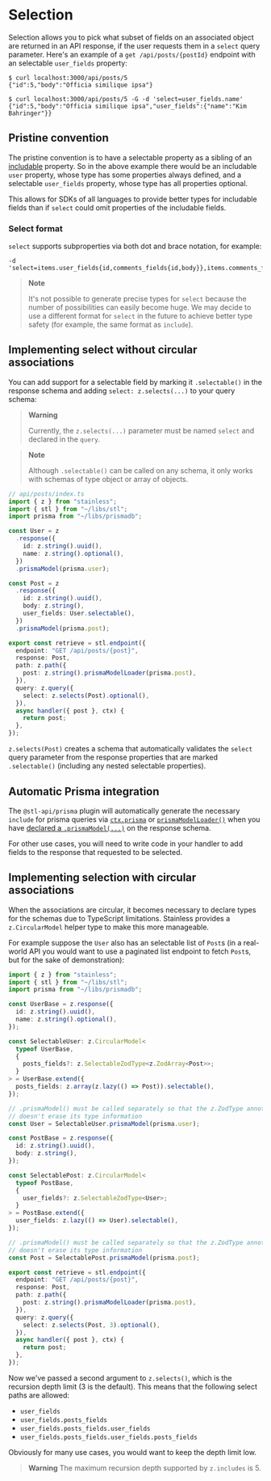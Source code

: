 # Selection

Selection allows you to pick what subset of fields on an associated object are returned
in an API response, if the user requests them in a `select` query parameter. Here's an example of a
`get /api/posts/{postId}` endpoint with an selectable `user_fields` property:

```
$ curl localhost:3000/api/posts/5
{"id":5,"body":"Officia similique ipsa"}

$ curl localhost:3000/api/posts/5 -G -d 'select=user_fields.name'
{"id":5,"body":"Officia similique ipsa","user_fields":{"name":"Kim Bahringer"}}
```

## Pristine convention

The pristine convention is to have a selectable property as a sibling of an
[includable](/packages/stainless/docs/inclusion.md) property. So in the above example
there would be an includable `user` property, whose type has some properties
always defined, and a selectable `user_fields` property, whose type has all properties
optional.

This allows for SDKs of all languages to provide better types for includable fields than
if `select` could omit properties of the includable fields.

### Select format

`select` supports subproperties via both dot and brace notation, for example:

```
-d 'select=items.user_fields{id,comments_fields{id,body}},items.comments_fields.body'
```

> **Note**
>
> It's not possible to generate precise types for `select` because the number
> of possibilities can easily become huge. We may decide to use a different
> format for `select` in the future to achieve better type safety (for example,
> the same format as `include`).

## Implementing select without circular associations

You can add support for a selectable field by marking it
`.selectable()` in the response schema and adding
`select: z.selects(...)` to your query schema:

> **Warning**
>
> Currently, the `z.selects(...)` parameter must be named
> `select` and declared in the `query`.

> **Note**
>
> Although `.selectable()` can be called on any schema, it only works
> with schemas of type object or array of objects.

```ts
// api/posts/index.ts
import { z } from "stainless";
import { stl } from "~/libs/stl";
import prisma from "~/libs/prismadb";

const User = z
  .response({
    id: z.string().uuid(),
    name: z.string().optional(),
  })
  .prismaModel(prisma.user);

const Post = z
  .response({
    id: z.string().uuid(),
    body: z.string(),
    user_fields: User.selectable(),
  })
  .prismaModel(prisma.post);

export const retrieve = stl.endpoint({
  endpoint: "GET /api/posts/{post}",
  response: Post,
  path: z.path({
    post: z.string().prismaModelLoader(prisma.post),
  }),
  query: z.query({
    select: z.selects(Post).optional(),
  }),
  async handler({ post }, ctx) {
    return post;
  },
});
```

`z.selects(Post)` creates a schema that automatically validates
the `select` query parameter from the response properties
that are marked `.selectable()` (including any nested selectable
properties).

## Automatic Prisma integration

The `@stl-api/prisma` plugin will automatically generate the necessary
`include` for prisma queries via [`ctx.prisma`](/packages/prisma/README.md#perform-crud-operations-on-response-prismamodel) or [`prismaModelLoader()`](/packages/prisma/README.md#use-prismamodelloader-on-a-parameter) when
you have [declared a `.prismaModel(...)`](/packages/prisma/README.md#declare-prismamodel-on-a-response-type) on the response schema.

For other use cases, you will need to write code in your handler to
add fields to the response that requested to be selected.

## Implementing selection with circular associations

When the associations are circular, it becomes necessary to declare
types for the schemas due to TypeScript limitations. Stainless provides
a `z.CircularModel` helper type to make this more manageable.

For example suppose the `User` also has an selectable list of `Post`s
(in a real-world API you would want to use a paginated list endpoint
to fetch `Post`s, but for the sake of demonstration):

```ts
import { z } from "stainless";
import { stl } from "~/libs/stl";
import prisma from "~/libs/prismadb";

const UserBase = z.response({
  id: z.string().uuid(),
  name: z.string().optional(),
});

const SelectableUser: z.CircularModel<
  typeof UserBase,
  {
    posts_fields?: z.SelectableZodType<z.ZodArray<Post>>;
  }
> = UserBase.extend({
  posts_fields: z.array(z.lazy(() => Post)).selectable(),
});

// .prismaModel() must be called separately so that the z.ZodType annotation
// doesn't erase its type information
const User = SelectableUser.prismaModel(prisma.user);

const PostBase = z.response({
  id: z.string().uuid(),
  body: z.string(),
});

const SelectablePost: z.CircularModel<
  typeof PostBase,
  {
    user_fields?: z.SelectableZodType<User>;
  }
> = PostBase.extend({
  user_fields: z.lazy(() => User).selectable(),
});

// .prismaModel() must be called separately so that the z.ZodType annotation
// doesn't erase its type information
const Post = SelectablePost.prismaModel(prisma.post);

export const retrieve = stl.endpoint({
  endpoint: "GET /api/posts/{post}",
  response: Post,
  path: z.path({
    post: z.string().prismaModelLoader(prisma.post),
  }),
  query: z.query({
    select: z.selects(Post, 3).optional(),
  }),
  async handler({ post }, ctx) {
    return post;
  },
});
```

Now we've passed a second argument to `z.selects()`, which is the recursion depth limit (3 is the default).
This means that the following select paths are allowed:

- `user_fields`
- `user_fields.posts_fields`
- `user_fields.posts_fields.user_fields`
- `user_fields.posts_fields.user_fields.posts_fields`

Obviously for many use cases, you would want to keep the depth limit low.

> **Warning**
> The maximum recursion depth supported by `z.includes` is 5.
